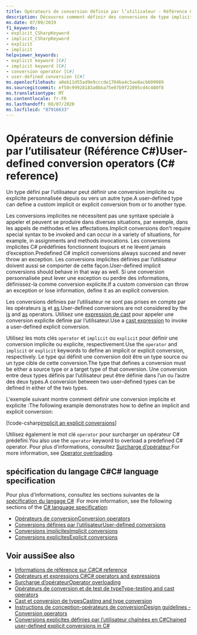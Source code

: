 ```yaml
---
title: Opérateurs de conversion définie par l’utilisateur - Référence C#
description: Découvrez comment définir des conversions de type implicites et explicites personnalisées en C#.
ms.date: 07/09/2019
f1_keywords:
- explicit_CSharpKeyword
- implicit_CSharpKeyword
- explicit
- implicit
helpviewer_keywords:
- explicit keyword [C#]
- implicit keyword [C#]
- conversion operator [C#]
- user-defined conversion [C#]
ms.openlocfilehash: a0eb11d55ad9e9cccde1704ba4c5ae8acb609989
ms.sourcegitcommit: ef50c99928183a0bba75e07b9f22895cd4c480f8
ms.translationtype: MT
ms.contentlocale: fr-FR
ms.lasthandoff: 08/07/2020
ms.locfileid: "87916633"
---
```

# <a name="user-defined-conversion-operators-c-reference"></a><span data-ttu-id="6fde2-103">Opérateurs de conversion définie par l’utilisateur (Référence C#)</span><span class="sxs-lookup"><span data-stu-id="6fde2-103">User-defined conversion operators (C# reference)</span></span>

<span data-ttu-id="6fde2-104">Un type défini par l’utilisateur peut définir une conversion implicite ou explicite personnalisée depuis ou vers un autre type.</span><span class="sxs-lookup"><span data-stu-id="6fde2-104">A user-defined type can define a custom implicit or explicit conversion from or to another type.</span></span>

<span data-ttu-id="6fde2-105">Les conversions implicites ne nécessitent pas une syntaxe spéciale à appeler et peuvent se produire dans diverses situations, par exemple, dans les appels de méthodes et les affectations.</span><span class="sxs-lookup"><span data-stu-id="6fde2-105">Implicit conversions don't require special syntax to be invoked and can occur in a variety of situations, for example, in assignments and methods invocations.</span></span> <span data-ttu-id="6fde2-106">Les conversions implicites C# prédéfinies fonctionnent toujours et ne lèvent jamais d’exception.</span><span class="sxs-lookup"><span data-stu-id="6fde2-106">Predefined C# implicit conversions always succeed and never throw an exception.</span></span> <span data-ttu-id="6fde2-107">Les conversions implicites définies par l’utilisateur doivent aussi se comporter de cette façon.</span><span class="sxs-lookup"><span data-stu-id="6fde2-107">User-defined implicit conversions should behave in that way as well.</span></span> <span data-ttu-id="6fde2-108">Si une conversion personnalisée peut lever une exception ou perdre des informations, définissez-la comme conversion explicite.</span><span class="sxs-lookup"><span data-stu-id="6fde2-108">If a custom conversion can throw an exception or lose information, define it as an explicit conversion.</span></span>

<span data-ttu-id="6fde2-109">Les conversions définies par l’utilisateur ne sont pas prises en compte par les opérateurs [is](type-testing-and-cast.md#is-operator) et [as](type-testing-and-cast.md#as-operator).</span><span class="sxs-lookup"><span data-stu-id="6fde2-109">User-defined conversions are not considered by the [is](type-testing-and-cast.md#is-operator) and [as](type-testing-and-cast.md#as-operator) operators.</span></span> <span data-ttu-id="6fde2-110">Utilisez une [expression de cast](type-testing-and-cast.md#cast-expression) pour appeler une conversion explicite définie par l’utilisateur.</span><span class="sxs-lookup"><span data-stu-id="6fde2-110">Use a [cast expression](type-testing-and-cast.md#cast-expression) to invoke a user-defined explicit conversion.</span></span>

<span data-ttu-id="6fde2-111">Utilisez les mots clés `operator` et `implicit` ou `explicit` pour définir une conversion implicite ou explicite, respectivement.</span><span class="sxs-lookup"><span data-stu-id="6fde2-111">Use the `operator` and `implicit` or `explicit` keywords to define an implicit or explicit conversion, respectively.</span></span> <span data-ttu-id="6fde2-112">Le type qui définit une conversion doit être un type source ou un type cible de cette conversion.</span><span class="sxs-lookup"><span data-stu-id="6fde2-112">The type that defines a conversion must be either a source type or a target type of that conversion.</span></span> <span data-ttu-id="6fde2-113">Une conversion entre deux types définis par l’utilisateur peut être définie dans l’un ou l’autre des deux types.</span><span class="sxs-lookup"><span data-stu-id="6fde2-113">A conversion between two user-defined types can be defined in either of the two types.</span></span>

<span data-ttu-id="6fde2-114">L'exemple suivant montre comment définir une conversion implicite et explicite :</span><span class="sxs-lookup"><span data-stu-id="6fde2-114">The following example demonstrates how to define an implicit and explicit conversion:</span></span>

[!code-csharp[implicit an explicit conversions](snippets/shared/UserDefinedConversions.cs)]

<span data-ttu-id="6fde2-115">Utilisez également le mot clé `operator` pour surcharger un opérateur C# prédéfini.</span><span class="sxs-lookup"><span data-stu-id="6fde2-115">You also use the `operator` keyword to overload a predefined C# operator.</span></span> <span data-ttu-id="6fde2-116">Pour plus d’informations, consultez [Surcharge d’opérateur](operator-overloading.md).</span><span class="sxs-lookup"><span data-stu-id="6fde2-116">For more information, see [Operator overloading](operator-overloading.md).</span></span>

## <a name="c-language-specification"></a><span data-ttu-id="6fde2-117">spécification du langage C#</span><span class="sxs-lookup"><span data-stu-id="6fde2-117">C# language specification</span></span>

<span data-ttu-id="6fde2-118">Pour plus d’informations, consultez les sections suivantes de la [spécification du langage C#](~/_csharplang/spec/introduction.md) :</span><span class="sxs-lookup"><span data-stu-id="6fde2-118">For more information, see the following sections of the [C# language specification](~/_csharplang/spec/introduction.md):</span></span>

- [<span data-ttu-id="6fde2-119">Opérateurs de conversion</span><span class="sxs-lookup"><span data-stu-id="6fde2-119">Conversion operators</span></span>](~/_csharplang/spec/classes.md#conversion-operators)
- [<span data-ttu-id="6fde2-120">Conversions définies par l’utilisateur</span><span class="sxs-lookup"><span data-stu-id="6fde2-120">User-defined conversions</span></span>](~/_csharplang/spec/conversions.md#user-defined-conversions)
- [<span data-ttu-id="6fde2-121">Conversions implicites</span><span class="sxs-lookup"><span data-stu-id="6fde2-121">Implicit conversions</span></span>](~/_csharplang/spec/conversions.md#implicit-conversions)
- [<span data-ttu-id="6fde2-122">Conversions explicites</span><span class="sxs-lookup"><span data-stu-id="6fde2-122">Explicit conversions</span></span>](~/_csharplang/spec/conversions.md#explicit-conversions)

## <a name="see-also"></a><span data-ttu-id="6fde2-123">Voir aussi</span><span class="sxs-lookup"><span data-stu-id="6fde2-123">See also</span></span>

- [<span data-ttu-id="6fde2-124">Informations de référence sur C#</span><span class="sxs-lookup"><span data-stu-id="6fde2-124">C# reference</span></span>](../index.md)
- [<span data-ttu-id="6fde2-125">Opérateurs et expressions C#</span><span class="sxs-lookup"><span data-stu-id="6fde2-125">C# operators and expressions</span></span>](index.md)
- [<span data-ttu-id="6fde2-126">Surcharge d’opérateur</span><span class="sxs-lookup"><span data-stu-id="6fde2-126">Operator overloading</span></span>](operator-overloading.md)
- [<span data-ttu-id="6fde2-127">Opérateurs de conversion et de test de type</span><span class="sxs-lookup"><span data-stu-id="6fde2-127">Type-testing and cast operators</span></span>](type-testing-and-cast.md)
- [<span data-ttu-id="6fde2-128">Cast et conversion de types</span><span class="sxs-lookup"><span data-stu-id="6fde2-128">Casting and type conversion</span></span>](../../programming-guide/types/casting-and-type-conversions.md)
- [<span data-ttu-id="6fde2-129">Instructions de conception-opérateurs de conversion</span><span class="sxs-lookup"><span data-stu-id="6fde2-129">Design guidelines - Conversion operators</span></span>](../../../standard/design-guidelines/operator-overloads.md#conversion-operators)
- [<span data-ttu-id="6fde2-130">Conversions explicites définies par l’utilisateur chaînées en C#</span><span class="sxs-lookup"><span data-stu-id="6fde2-130">Chained user-defined explicit conversions in C#</span></span>](https://docs.microsoft.com/archive/blogs/ericlippert/chained-user-defined-explicit-conversions-in-c)
